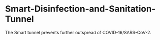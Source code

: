 # Smart-Disinfection-and-Sanitation-Tunnel
The Smart tunnel prevents further outspread of COVID-19/SARS-CoV-2.
